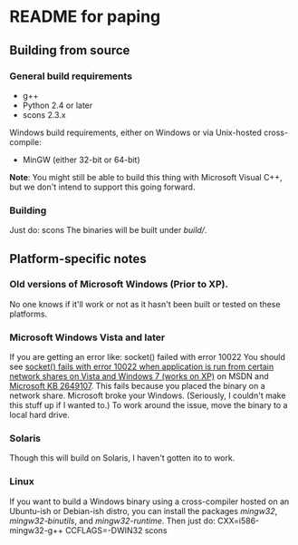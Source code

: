 # README for paping 
## Building from source
### General build requirements 
* g++
* Python 2.4 or later
* scons 2.3.x

Windows build requirements, either on Windows or via Unix-hosted cross-compile:
* MinGW (either 32-bit or 64-bit)

**Note**:
You might still be able to build this thing with Microsoft Visual C++, but 
we don't intend to support this going forward. 

### Building
Just do:
   scons
The binaries will be built under *build/*. 

## Platform-specific notes
### Old versions of Microsoft Windows (Prior to XP).
No one knows if it'll work or not as it hasn't been built or tested on these 
platforms.

### Microsoft Windows Vista and later
If you are getting an error like:
    socket() failed with error 10022
You should see [socket() fails with error 10022 when application is run from
certain network shares on Vista and Windows 7 (works on XP)](https://social.msdn.microsoft.com/Forums/windowsdesktop/en-US/3076a9cd-57a0-418d-8de1-07adc3b486bb/socket-fails-with-error-10022-when-application-is-run-from-certain-network-shares-on-vista-and?forum=wsk) on
MSDN and [Microsoft KB 2649107](https://support.microsoft.com/en-us/kb/2649107).
This fails because you placed the binary on a network share.  Microsoft broke your Windows.
(Seriously, I couldn't make this stuff up if I wanted to.)  To work around the
issue, move the binary to a local hard drive.

### Solaris
Though this will build on Solaris, I haven't gotten ito to work. 

### Linux
If you want to build a Windows binary using a cross-compiler hosted on an
Ubuntu-ish or Debian-ish distro, you can install the packages *mingw32*,
*mingw32-binutils*, and *mingw32-runtime*.   Then just do:
    CXX=i586-mingw32-g++ CCFLAGS=-DWIN32 scons


